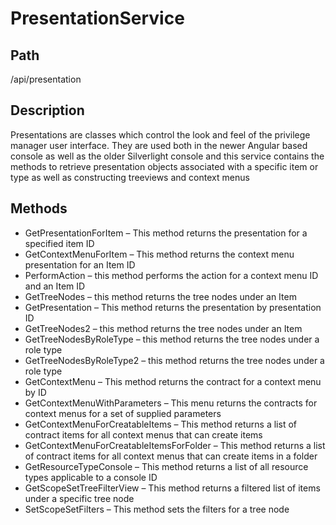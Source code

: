 [title]: # (Presentation Service)
[tags]: # (Console and Internal Services)
[priority]: # (100) 
# PresentationService

## Path

/api/presentation

## Description

Presentations are classes which control the look and feel of the privilege manager user interface.  They are used both in the newer Angular based console as well as the older Silverlight console and this service contains the methods to retrieve presentation objects associated with a specific item or type as well as constructing treeviews and context menus

## Methods

* GetPresentationForItem – This method returns the presentation for a specified item ID
* GetContextMenuForItem – This method returns the context menu presentation for an Item ID
* PerformAction – this method performs the action for a context menu ID and an Item ID
* GetTreeNodes – this method returns the tree nodes under an Item
* GetPresentation – This method returns the presentation by presentation ID
* GetTreeNodes2 – this method returns the tree nodes under an Item
* GetTreeNodesByRoleType – this method returns the tree nodes under a role type
* GetTreeNodesByRoleType2 – this method returns the tree nodes under a role type
* GetContextMenu – This method returns the contract for a context menu by ID
* GetContextMenuWithParameters – This menu returns the contracts for context menus for a set of supplied parameters
* GetContextMenuForCreatableItems – This method returns a list of contract items for all context menus that can create items
* GetContextMenuForCreatableItemsForFolder – This method returns a list of contract items for all context menus that can create items in a folder
* GetResourceTypeConsole – This method returns a list of all resource types applicable to a console ID
* GetScopeSetTreeFilterView – This method returns a filtered list of items under a specific tree node
* SetScopeSetFilters – This method sets the filters for a tree node